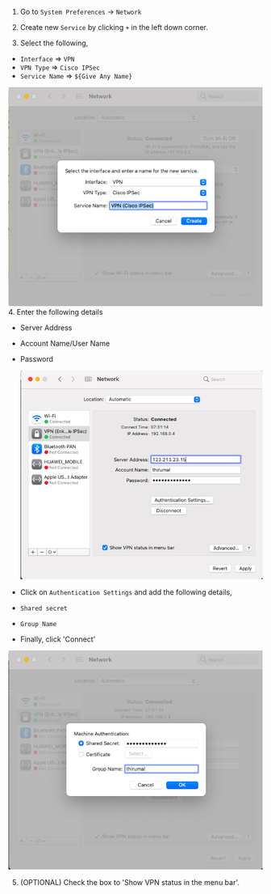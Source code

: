 1. Go to `System Preferences` -> `Network`

2. Create new `Service` by clicking `+` in the left down corner.

3. Select the following,

* `Interface`    => `VPN`
* `VPN Type`     => `Cisco IPSec`
* `Service Name` => `${Give Any Name}`

 ![New Service](Service.png)
4. Enter the following details

* Server Address
* Account Name/User Name
* Password

   ![VPN Connection Details](Connection-Details.png)

* Click on `Authentication Settings` and add the following details,
* `Shared secret`
* `Group Name`
* Finally, click 'Connect'

 ![Authenticator](Authenticator.png)

5. (OPTIONAL) Check the box to 'Show VPN status in the menu bar'.
